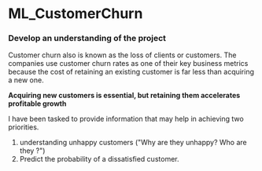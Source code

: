 # ML_CustomerChurn


### Develop an understanding of the project

Customer churn also is known as the loss of clients or customers. The companies use customer churn rates as one of their key business metrics because the cost of retaining an existing customer is far less than acquiring a new one. 

**Acquiring new customers is essential, but retaining them accelerates profitable growth**

I have been tasked to provide information that may help in achieving two priorities.

  1) understanding unhappy customers ("Why are they unhappy? Who are they ?")
  2) Predict the probability of a dissatisfied customer. 

